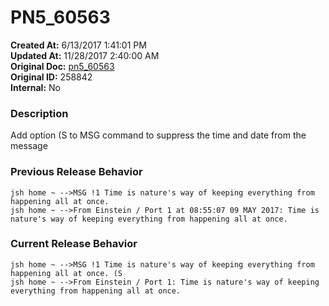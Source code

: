 # PN5_60563

**Created At:** 6/13/2017 1:41:01 PM  
**Updated At:** 11/28/2017 2:40:00 AM  
**Original Doc:** [pn5_60563](https://docs.jbase.com/36526-5-6-2-release-notes/pn5_60563)  
**Original ID:** 258842  
**Internal:** No  


### Description

Add option (S to MSG command to suppress the time and date from the message



### Previous Release Behavior

```
jsh home ~ -->MSG !1 Time is nature's way of keeping everything from happening all at once.
jsh home ~ -->From Einstein / Port 1 at 08:55:07 09 MAY 2017: Time is nature's way of keeping everything from happening all at once.
```



### Current Release Behavior

```
jsh home ~ -->MSG !1 Time is nature's way of keeping everything from happening all at once. (S
jsh home ~ -->From Einstein / Port 1: Time is nature's way of keeping everything from happening all at once.
```
